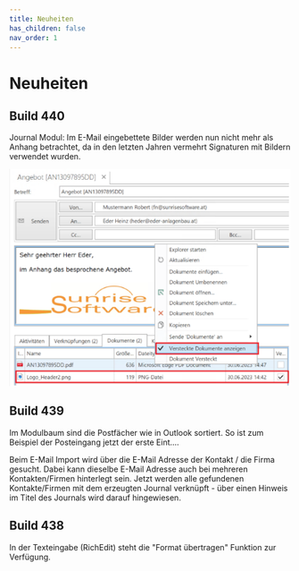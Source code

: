 ```yaml
---
title: Neuheiten
has_children: false
nav_order: 1
---
```


# Neuheiten

## Build 440

Journal Modul: Im E-Mail eingebettete Bilder werden nun nicht mehr als Anhang betrachtet, da in den letzten Jahren vermehrt Signaturen mit Bildern verwendet wurden.

![Screenshot](./Bilder/Neuigkeiten440_Screenshot1.png)

## Build 439

Im Modulbaum sind die Postfächer wie in Outlook sortiert. So ist zum Beispiel der Posteingang jetzt der erste Eint....

Beim E-Mail Import wird über die E-Mail Adresse der Kontakt / die Firma gesucht. Dabei kann dieselbe E-Mail Adresse auch bei mehreren Kontakten/Firmen hinterlegt sein.
Jetzt werden alle gefundenen Kontakte/Firmen mit dem erzeugten Journal verknüpft - über einen Hinweis im Titel des Journals wird darauf hingewiesen.

## Build 438

In der Texteingabe (RichEdit) steht die "Format übertragen" Funktion zur Verfügung.
